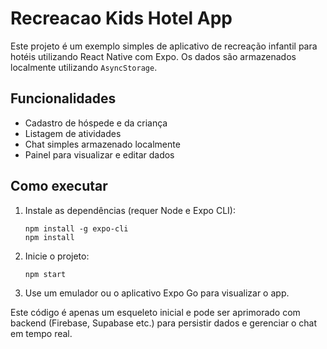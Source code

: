 # Recreacao Kids Hotel App

Este projeto é um exemplo simples de aplicativo de recreação infantil para hotéis utilizando React Native com Expo. Os dados são armazenados localmente utilizando `AsyncStorage`.

## Funcionalidades
- Cadastro de hóspede e da criança
- Listagem de atividades
- Chat simples armazenado localmente
- Painel para visualizar e editar dados

## Como executar
1. Instale as dependências (requer Node e Expo CLI):
   ```
   npm install -g expo-cli
   npm install
   ```
2. Inicie o projeto:
   ```
   npm start
   ```
3. Use um emulador ou o aplicativo Expo Go para visualizar o app.

Este código é apenas um esqueleto inicial e pode ser aprimorado com backend (Firebase, Supabase etc.) para persistir dados e gerenciar o chat em tempo real.
